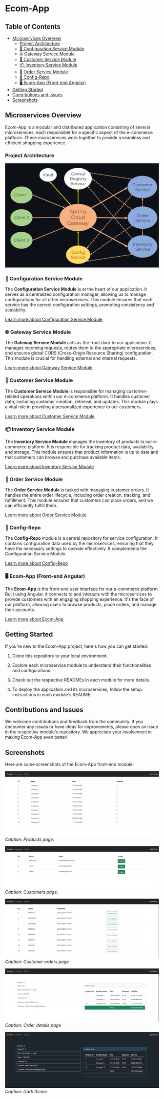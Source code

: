 # Ecom-App
## Table of Contents

- [Microservices Overview](#microservices-overview)
  - [Project Architecture](#project-architecture)
  - [🔌 Configuration Service Module](#-configuration-service-module)
  - [🌐 Gateway Service Module](#-gateway-service-module)
  - [👥 Customer Service Module](#-customer-service-module)
  - [📦 Inventory Service Module](#-inventory-service-module)
  - [🛒 Order Service Module](#-order-service-module)
  - [📁 Config-Repo](#-config-repo)
  - [🖥️ Ecom-App (Front-end Angular)](#️-ecom-app-front-end-angular)
- [Getting Started](#getting-started)
- [Contributions and Issues](#contributions-and-issues)
- [Screenshots](#screenshots)

## Microservices Overview

Ecom-App is a modular and distributed application consisting of several microservices, each responsible for a specific aspect of the e-commerce platform. These microservices work together to provide a seamless and efficient shopping experience.

### Project Architecture
![Architecture](assets/architecture.png)

### 🔌 Configuration Service Module

The **Configuration Service Module** is at the heart of our application. It serves as a centralized configuration manager, allowing us to manage configurations for all other microservices. This module ensures that each service has the correct configuration settings, promoting consistency and scalability.

[Learn more about Configuration Service Module](https://github.com/Slimani-CE/ecom-app-config-service)

### 🌐 Gateway Service Module

The **Gateway Service Module** acts as the front door to our application. It manages incoming requests, routes them to the appropriate microservices, and ensures global CORS (Cross-Origin Resource Sharing) configuration. This module is crucial for handling external and internal requests.

[Learn more about Gateway Service Module](https://github.com/Slimani-CE/ecom-app-gateway-service)

### 👥 Customer Service Module

The **Customer Service Module** is responsible for managing customer-related operations within our e-commerce platform. It handles customer data, including customer creation, retrieval, and updates. This module plays a vital role in providing a personalized experience to our customers.

[Learn more about Customer Service Module](https://github.com/Slimani-CE/ecom-app-customer-service)

### 📦 Inventory Service Module

The **Inventory Service Module** manages the inventory of products in our e-commerce platform. It is responsible for tracking product data, availability, and storage. This module ensures that product information is up to date and that customers can browse and purchase available items.

[Learn more about Inventory Service Module](https://github.com/Slimani-CE/ecom-app-inventory-service)

### 🛒 Order Service Module

The **Order Service Module** is tasked with managing customer orders. It handles the entire order lifecycle, including order creation, tracking, and fulfillment. This module ensures that customers can place orders, and we can efficiently fulfill them.

[Learn more about Order Service Module](https://github.com/Slimani-CE/ecom-app-order-service)

### 📁 Config-Repo

The **Config-Repo** module is a central repository for service configuration. It contains configuration data used by the microservices, ensuring that they have the necessary settings to operate effectively. It complements the Configuration Service Module.

[Learn more about Config-Repo](https://github.com/Slimani-CE/ecom-app-config-repo)

### 🖥️ Ecom-App (Front-end Angular)

The **Ecom-App** is the front-end user interface for our e-commerce platform. Built using Angular, it connects to and interacts with the microservices to provide customers with an engaging shopping experience. It's the face of our platform, allowing users to browse products, place orders, and manage their accounts.

[Learn more about Ecom-App](https://github.com/Slimani-CE/ecom-app-front-end)

## Getting Started

If you're new to the Ecom-App project, here's how you can get started:

1. Clone this repository to your local environment.

2. Explore each microservice module to understand their functionalities and configurations.

3. Check out the respective READMEs in each module for more details.

4. To deploy the application and its microservices, follow the setup instructions in each module's README.

## Contributions and Issues

We welcome contributions and feedback from the community. If you encounter any issues or have ideas for improvements, please open an issue in the respective module's repository. We appreciate your involvement in making Ecom-App even better!

## Screenshots

Here are some screenshots of the Ecom-App front-end module:

![Ecom-App Screenshot 1](/assets/screenshot1.png)
*Caption: Products page.*

![Ecom-App Screenshot 2](/assets/screenshot2.png)
*Caption: Customers page.*

![Ecom-App Screenshot 3](/assets/screenshot3.png)
*Caption: Customer orders page*

![Ecom-App Screenshot 4](/assets/screenshot4.png)
*Caption: Order details page*

![Ecom-App Screenshot 5](/assets/screenshot5.png)
*Caption: Dark theme*


